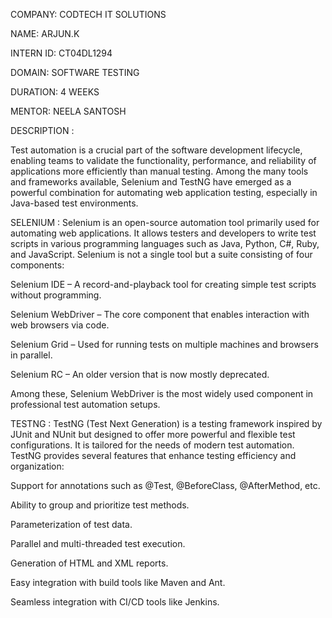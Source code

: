 COMPANY:  CODTECH IT SOLUTIONS

NAME:  ARJUN.K 

INTERN ID: CT04DL1294

DOMAIN: SOFTWARE TESTING

DURATION: 4 WEEKS

MENTOR: NEELA SANTOSH

DESCRIPTION :

  Test automation is a crucial part of the software development lifecycle, enabling teams to validate the functionality, performance, and reliability of applications more efficiently than manual testing. Among the many tools and frameworks available, Selenium and TestNG have emerged as a powerful combination for automating web application testing, especially in Java-based test environments.

SELENIUM :
	Selenium is an open-source automation tool primarily used for automating web applications. It allows testers and developers to write test scripts in various programming languages such as Java, Python, C#, Ruby, and JavaScript. Selenium is not a single tool but a suite consisting of four components:

Selenium IDE – A record-and-playback tool for creating simple test scripts without programming.

Selenium WebDriver – The core component that enables interaction with web browsers via code.

Selenium Grid – Used for running tests on multiple machines and browsers in parallel.

Selenium RC – An older version that is now mostly deprecated.

Among these, Selenium WebDriver is the most widely used component in professional test automation setups.

TESTNG :
	TestNG (Test Next Generation) is a testing framework inspired by JUnit and NUnit but designed to offer more powerful and flexible test configurations. It is tailored for the needs of modern test automation. TestNG provides several features that enhance testing efficiency and organization:

Support for annotations such as @Test, @BeforeClass, @AfterMethod, etc.

Ability to group and prioritize test methods.

Parameterization of test data.

Parallel and multi-threaded test execution.

Generation of HTML and XML reports.

Easy integration with build tools like Maven and Ant.

Seamless integration with CI/CD tools like Jenkins.
